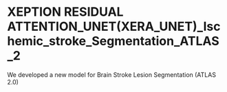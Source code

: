 # XEPTION RESIDUAL ATTENTION_UNET(XERA_UNET)_Ischemic_stroke_Segmentation_ATLAS_2

We developed a new model for Brain Stroke Lesion Segmentation (ATLAS 2.0)
